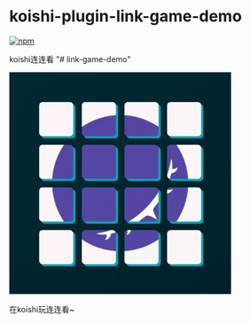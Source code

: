 # koishi-plugin-link-game-demo

[![npm](https://img.shields.io/npm/v/koishi-plugin-link-game-demo?style=flat-square)](https://www.npmjs.com/package/koishi-plugin-fei-linkgame)

koishi连连看
"# link-game-demo" 

![logo](./logo.jpg)

在koishi玩连连看~